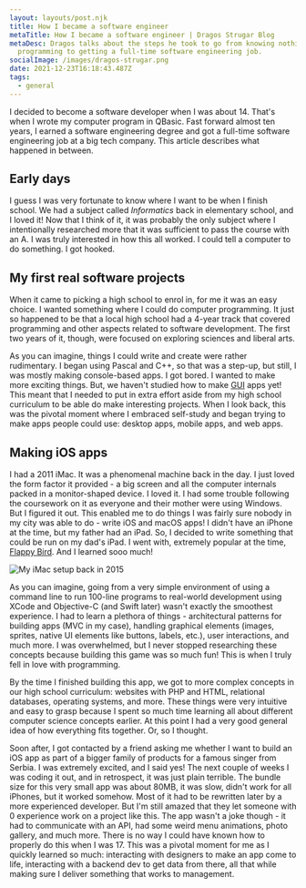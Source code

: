 ```yaml
---
layout: layouts/post.njk
title: How I became a software engineer
metaTitle: How I became a software engineer | Dragos Strugar Blog
metaDesc: Dragos talks about the steps he took to go from knowing nothing about
  programming to getting a full-time software engineering job.
socialImage: /images/dragos-strugar.png
date: 2021-12-23T16:18:43.487Z
tags:
  - general
---
```

I decided to become a software developer when I was about 14. That's when I wrote my computer program in QBasic. Fast forward almost ten years, I earned a software engineering degree and got a full-time software engineering job at a big tech company. This article describes what happened in between.

## Early days

I guess I was very fortunate to know where I want to be when I finish school. We had a subject called *Informatics* back in elementary school, and I loved it! Now that I think of it, it was probably the only subject where I intentionally researched more that it was sufficient to pass the course with an A. I was truly interested in how this all worked. I could tell a computer to do something. I got hooked.

## My first real software projects

When it came to picking a high school to enrol in, for me it was an easy choice. I wanted something where I could do computer programming. It just so happened to be that a local high school had a 4-year track that covered programming and other aspects related to software development. The first two years of it, though, were focused on exploring sciences and liberal arts.

As you can imagine, things I could write and create were rather rudimentary. I began using Pascal and C++, so that was a step-up, but still, I was mostly making console-based apps. I got bored. I wanted to make more exciting things. But, we haven't studied how to make [GUI](https://en.wikipedia.org/wiki/Graphical_user_interface) apps yet! This meant that I needed to put in extra effort aside from my high school curriculum to be able do make interesting projects. When I look back, this was the pivotal moment where I embraced self-study and began trying to make apps people could use: desktop apps, mobile apps, and web apps.

## Making iOS apps

I had a 2011 iMac. It was a phenomenal machine back in the day. I just loved the form factor it provided - a big screen and all the computer internals packed in a monitor-shaped device. I loved it. I had some trouble following the coursework on it as everyone and their mother were using Windows. But I figured it out. This enabled me to do things I was fairly sure nobody in my city was able to do - write iOS and macOS apps! I didn't have an iPhone at the time, but my father had an iPad. So, I decided to write something that could be run on my dad's iPad. I went with, extremely popular at the time, [Flappy Bird](https://en.wikipedia.org/wiki/Flappy_Bird). And I learned sooo much!

![My iMac setup back in 2015](/images/screenshot-2021-12-23-at-18.24.14.png "My iMac setup from 2015")

As you can imagine, going from a very simple environment of using a command line to run 100-line programs to real-world development using XCode and Objective-C (and Swift later) wasn't exactly the smoothest experience. I had to learn a plethora of things - architectural patterns for building apps (MVC in my case), handling graphical elements (images, sprites, native UI elements like buttons, labels, etc.), user interactions, and much more. I was overwhelmed, but I never stopped researching these concepts because building this game was so much fun! This is when I truly fell in love with programming.

By the time I finished building this app, we got to more complex concepts in our high school curriculum: websites with PHP and HTML, relational databases, operating systems, and more. These things were very intuitive and easy to grasp because I spent so much time learning all about different computer science concepts earlier. At this point I had a very good general idea of how everything fits together. Or, so I thought.

Soon after, I got contacted by a friend asking me whether I want to build an iOS app as part of a bigger family of products for a famous singer from Serbia. I was extremely excited, and I said yes! The next couple of weeks I was coding it out, and in retrospect, it was just plain terrible. The bundle size for this very small app was about 80MB, it was slow, didn't work for all iPhones, but it worked somehow. Most of it had to be rewritten later by a more experienced developer. But I'm still amazed that they let someone with 0 experience work on a project like this. The app wasn't a joke though - it had to communicate with an API, had some weird menu animations, photo gallery, and much more. There is no way I could have known how to properly do this when I was 17. This was a pivotal moment for me as I quickly learned so much: interacting with designers to make an app come to life, interacting with a backend dev to get data from there, all that while making sure I deliver something that works to management.
